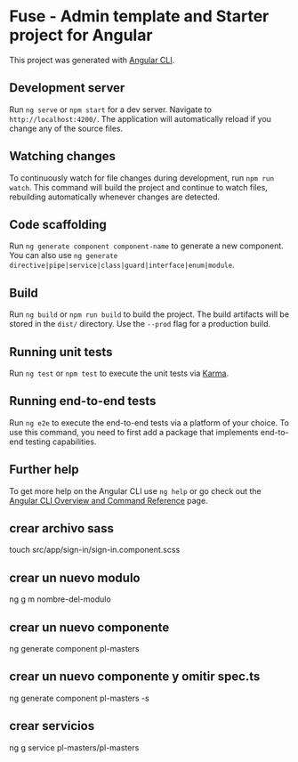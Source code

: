 # Fuse - Admin template and Starter project for Angular

This project was generated with [Angular CLI](https://github.com/angular/angular-cli).

## Development server

Run `ng serve` or `npm start` for a dev server. Navigate to `http://localhost:4200/`. The application will automatically reload if you change any of the source files.

## Watching changes

To continuously watch for file changes during development, run `npm run watch`. This command will build the project and continue to watch files, rebuilding automatically whenever changes are detected.

## Code scaffolding

Run `ng generate component component-name` to generate a new component. You can also use `ng generate directive|pipe|service|class|guard|interface|enum|module`.

## Build

Run `ng build` or `npm run build` to build the project. The build artifacts will be stored in the `dist/` directory. Use the `--prod` flag for a production build.

## Running unit tests

Run `ng test` or `npm test` to execute the unit tests via [Karma](https://karma-runner.github.io).

## Running end-to-end tests

Run `ng e2e` to execute the end-to-end tests via a platform of your choice. To use this command, you need to first add a package that implements end-to-end testing capabilities.

## Further help

To get more help on the Angular CLI use `ng help` or go check out the [Angular CLI Overview and Command Reference](https://angular.io/cli) page.

## crear archivo sass
touch src/app/sign-in/sign-in.component.scss

## crear un nuevo modulo
ng g m nombre-del-modulo

## crear un nuevo componente
ng generate component pl-masters

## crear un nuevo componente y omitir spec.ts
ng generate component pl-masters -s

## crear servicios
ng g service pl-masters/pl-masters